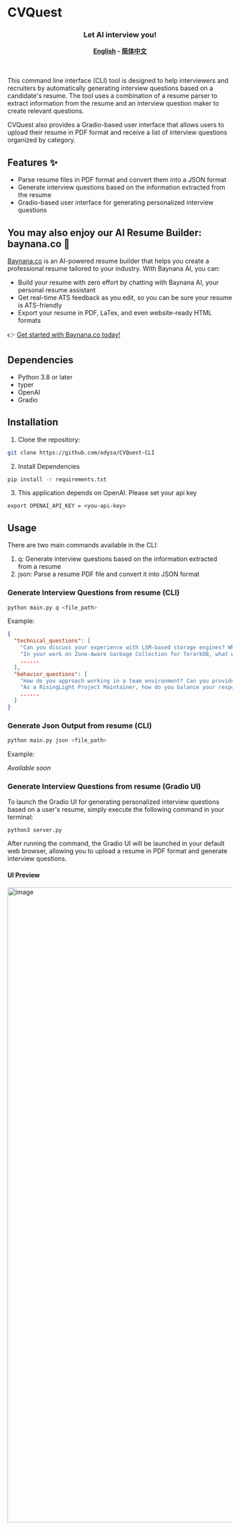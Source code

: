 # CVQuest
<div align="center">
<h3>Let AI interview you!</h3>
<strong>
<samp>

[English](README.md) -
[简体中文](README.zh-Hans.md)
</samp>
</strong>
</div>
<br>
<br>
This command line interface (CLI) tool is designed to help interviewers and recruiters by automatically generating interview questions based on a candidate's resume. The tool uses a combination of a resume parser to extract information from the resume and an interview question maker to create relevant questions.

CVQuest also provides a Gradio-based user interface that allows users to upload their resume in PDF format and receive a list of interview questions organized by category.

## Features ✨
* Parse resume files in PDF format and convert them into a JSON format
* Generate interview questions based on the information extracted from the resume
* Gradio-based user interface for generating personalized interview questions

## You may also enjoy our AI Resume Builder: baynana.co 🚀

[Baynana.co](https://baynana.co) is an AI-powered resume builder that helps you create a professional resume tailored to your industry. With Baynana AI, you can:

- Build your resume with zero effort by chatting with Baynana AI, your personal resume assistant
- Get real-time ATS feedback as you edit, so you can be sure your resume is ATS-friendly
- Export your resume in PDF, LaTex, and even website-ready HTML formats

👉 [Get started with Baynana.co today!](https://baynana.co)

## Dependencies
* Python 3.8 or later
* typer
* OpenAI
* Gradio

## Installation

1. Clone the repository:
```bash
git clone https://github.com/odysa/CVQuest-CLI
```

2. Install Dependencies
```bash
pip install -r requirements.txt
```

3. This application depends on OpenAI. Please set your api key
```
export OPENAI_API_KEY = <you-api-key>
```
## Usage

There are two main commands available in the CLI:

1. q: Generate interview questions based on the information extracted from a resume
2. json: Parse a resume PDF file and convert it into JSON format

### Generate Interview Questions from resume (CLI)
```bash
python main.py q <file_path>
```
Example:
```json
{
  "technical_questions": [
    "Can you discuss your experience with LSM-based storage engines? What are the main benefits of this approach, and how did you apply it in your work on AgateDB?",
    "In your work on Zone-Aware Garbage Collection for TerarkDB, what were the key performance metrics you used to evaluate the effectiveness of your implementation? How did it compare to other approaches?"
    ......
  ],
  "behavior_questions": [
    "How do you approach working in a team environment? Can you provide an example of a successful collaboration with team members on a challenging project?",
    "As a RisingLight Project Maintainer, how do you balance your responsibilities as a maintainer with your other commitments? How do you ensure that you are meeting the needs of the project and the community while also managing your own workload?"
    ......
  ]
}
```

### Generate Json Output from resume (CLI)
```bash
python main.py json <file_path>
```
Example:

_Available soon_

### Generate Interview Questions from resume (Gradio UI)

To launch the Gradio UI for generating personalized interview questions based on a user's resume, simply execute the following command in your terminal:

```python3 server.py```

After running the command, the Gradio UI will be launched in your default web browser, allowing you to upload a resume in PDF format and generate interview questions.

#### UI Preview
<img width="1422" alt="image" src="https://user-images.githubusercontent.com/61036578/226255002-a1a661fa-86a8-4a82-9b29-3da68b088920.png">

